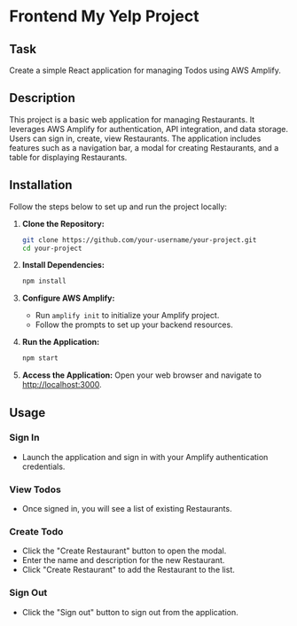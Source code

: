 # Frontend My Yelp Project

## Task
Create a simple React application for managing Todos using AWS Amplify.

## Description
This project is a basic web application for managing Restaurants. It leverages AWS Amplify for authentication, API integration, and data storage. Users can sign in, create, view Restaurants. The application includes features such as a navigation bar, a modal for creating Restaurants, and a table for displaying Restaurants.

## Installation

Follow the steps below to set up and run the project locally:

1. **Clone the Repository:**
   ```bash
   git clone https://github.com/your-username/your-project.git
   cd your-project
   ```

2. **Install Dependencies:**
   ```bash
   npm install
   ```

3. **Configure AWS Amplify:**
   - Run `amplify init` to initialize your Amplify project.
   - Follow the prompts to set up your backend resources.

4. **Run the Application:**
   ```bash
   npm start
   ```

5. **Access the Application:**
   Open your web browser and navigate to [http://localhost:3000](http://localhost:3000).

## Usage
### Sign In

- Launch the application and sign in with your Amplify authentication credentials.

### View Todos

- Once signed in, you will see a list of existing Restaurants.

### Create Todo
- Click the "Create Restaurant" button to open the modal.
- Enter the name and description for the new Restaurant.
- Click "Create Restaurant" to add the Restaurant to the list.

### Sign Out
- Click the "Sign out" button to sign out from the application.